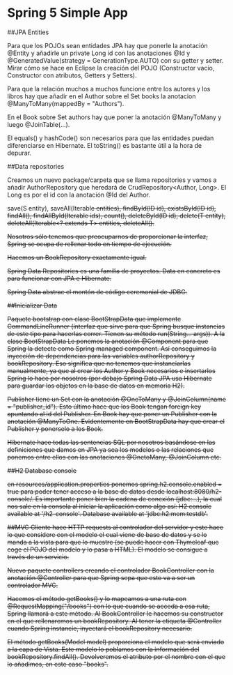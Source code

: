 # Spring 5 Simple App

##JPA Entities

Para que los POJOs sean entidades JPA hay que ponerle la anotación @Entity y añadirle un private Long id con las anotaciones @Id y @GeneratedValue(strategy = GenerationType.AUTO) con su getter y setter. Mirar cómo se hace en Eclipse la creación del POJO (Constructor vacío, Constructor con atributos, Getters y Setters).

Para que la relación muchos a muchos funcione entre los autores y los libros hay que añadir en el Author sobre el Set<Book> books la anotacion @ManyToMany(mappedBy = "Authors").

En el Book sobre Set<Author> authors hay que poner la anotación @ManyToMany y luego @JoinTable(...).
 
El equals() y hashCode() son necesarios para que las entidades puedan diferenciarse en Hibernate. El toString() es bastante útil a la hora de depurar.
 
##Data repositories

Creamos un nuevo package/carpeta que se llama repositories y vamos a añadir AuthorRepository que heredará de CrudRepository<Author, Long>. El Long es por el id con la anotación @Id del Author.

save(S entity), saveAll(Iterable<S> entities), findById(ID id), existsById(ID id), findAll(), findAllById(Iterable<ID> ids), count(), deleteById(ID id), delete(T entity), deleteAll(Iterable<? extends T> entities, deleteAll().

Nosotros sólo tenemos que preocuparnos de proporcionar la interfaz, Spring se ocupa de rellenar todo en tiempo de ejecución.

Hacemos un BookRepository exactamente igual.

Spring Data Repositories es una familia de proyectos. Data en concreto es para funcionar con JPA e Hibernate.

Spring Data abstrae el montón de código ceremonial de JDBC.

##Inicializar Data

Paquete bootstrap con clase BootStrapData que implemente CommandLineRunner (interfaz que sirve para que Spring busque instancias de este tipo para hacerlas correr. Tienen su método run(String... args)). A la clase BootStrapData Le ponemos la anotación @Component para que Spring la detecte como Spring managed component. Así conseguimos la inyección de dependencias para las variables authorRepository y bookRepository. Eso significa que no tenemos que instanciarlas manualmente, ya que al crear los Author y Book necesarios e insertarlos Spring lo hace por nosotros (por debajo Spring Data JPA usa Hibernate para guardar los objetos en la base de datos en memoria H2).

Publisher tiene un Set<Book> con la anotación @OneToMany y @JoinColumn(name = "publisher_id"). Esto último hace que los Book tengan foreign key apuntando al id del Publisher. En Book hay que poner un Publisher con la anotación @ManyToOne. Evidentemente en BootStrapData hay que crear el Publisher y ponerselo a los Book.

Hibernate hace todas las sentencias SQL por nosotros basándose en las definiciones que damos en JPA ya sea los modelos o las relaciones que ponemos entre ellos con las anotaciones @OnetoMany, @JoinColumn etc.

##H2 Database console

en resources/application.properties ponemos spring.h2.console.enabled = true para poder tener acceso a la base de datos desde localhost:8080/h2-console/. Es importante poner bien la cadena de conexión (jdbc:...), la cual nos sale en la consola al iniciar la aplicación como algo así: H2 console available at '/h2-console'. Database available at 'jdbc:h2:mem:testdb'.

##MVC
Cliente hace HTTP requests al controlador del servidor y este hace lo que considere con el modelo el cual viene de base de datos y se lo manda a la vista para que lo muestre (se puede hacer con Thymeleaf que coge el POJO del modelo y lo pasa a HTML). El modelo se consigue a través de un servicio.

Nuevo paquete controllers creando el controlador BookController con la anotación @Controller para que Spring sepa que esto va a ser un controlador MVC.

Hacemos el método getBooks() y lo mapeamos a una ruta con @RequestMapping("/books") con lo que cuando se acceda a esa ruta, Spring llamará a este método. Al BookController le hacemos su constructor en el que rellenaremos un bookRepository. Al tener la etiqueta @Controller cuando Spring instancie, inyectará el bookRepository necesario.

El método getBooks(Model model) proporciona el modelo que será enviado a la capa de Vista. Este modelo lo poblamos con la información del bookRepository.findAll(). Devolveremos el atributo por el nombre con el que lo añadimos, en este caso "books".
